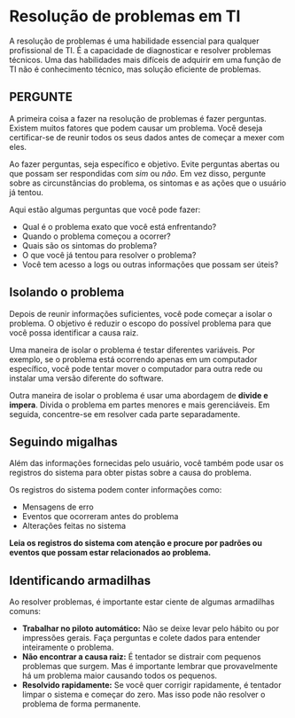 # Resolução de problemas em TI

A resolução de problemas é uma habilidade essencial para qualquer profissional de TI. É a capacidade de diagnosticar e resolver problemas técnicos. Uma das habilidades mais difíceis de adquirir em uma função de TI não é conhecimento técnico, mas solução eficiente de problemas.

## PERGUNTE

A primeira coisa a fazer na resolução de problemas é fazer perguntas. Existem muitos fatores que podem causar um problema. Você deseja certificar-se de reunir todos os seus dados antes de começar a mexer com eles.

Ao fazer perguntas, seja específico e objetivo. Evite perguntas abertas ou que possam ser respondidas com _sim_ ou _não_. Em vez disso, pergunte sobre as circunstâncias do problema, os sintomas e as ações que o usuário já tentou.

Aqui estão algumas perguntas que você pode fazer:

- Qual é o problema exato que você está enfrentando?
- Quando o problema começou a ocorrer?
- Quais são os sintomas do problema?
- O que você já tentou para resolver o problema?
- Você tem acesso a logs ou outras informações que possam ser úteis?

## Isolando o problema

Depois de reunir informações suficientes, você pode começar a isolar o problema. O objetivo é reduzir o escopo do possível problema para que você possa identificar a causa raiz.

Uma maneira de isolar o problema é testar diferentes variáveis. Por exemplo, se o problema está ocorrendo apenas em um computador específico, você pode tentar mover o computador para outra rede ou instalar uma versão diferente do software.

Outra maneira de isolar o problema é usar uma abordagem de **divide e impera**. Divida o problema em partes menores e mais gerenciáveis. Em seguida, concentre-se em resolver cada parte separadamente.

## Seguindo migalhas

Além das informações fornecidas pelo usuário, você também pode usar os registros do sistema para obter pistas sobre a causa do problema.

Os registros do sistema podem conter informações como:

- Mensagens de erro
- Eventos que ocorreram antes do problema
- Alterações feitas no sistema

**Leia os registros do sistema com atenção e procure por padrões ou eventos que possam estar relacionados ao problema.**

## Identificando armadilhas

Ao resolver problemas, é importante estar ciente de algumas armadilhas comuns:

- **Trabalhar no piloto automático:** Não se deixe levar pelo hábito ou por impressões gerais. Faça perguntas e colete dados para entender inteiramente o problema.
- **Não encontrar a causa raiz:** É tentador se distrair com pequenos problemas que surgem. Mas é importante lembrar que provavelmente há um problema maior causando todos os pequenos.
- **Resolvido rapidamente:** Se você quer corrigir rapidamente, é tentador limpar o sistema e começar do zero. Mas isso pode não resolver o problema de forma permanente.
